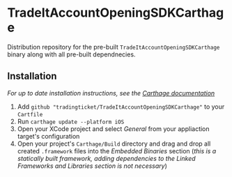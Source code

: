 # TradeItAccountOpeningSDKCarthage
Distribution repository for the pre-built `TradeItAccountOpeningSDKCarthage` binary along with all pre-built dependnecies.

## Installation
_For up to date installation instructions, see the [Carthage documentation](https://github.com/Carthage/Carthage)_
1. Add `github "tradingticket/TradeItAccountOpeningSDKCarthage"` to your `Cartfile`
1. Run `carthage update --platform iOS`
1. Open your XCode project and select *General* from your appliaction target's configuration
1. Open your project's `Carthage/Build` directory and drag and drop all created `.framework` files into the *Embedded Binaries* section (_this is a statically built framework, adding dependencies to the *Linked Frameworks and Libraries* section is not necessary_)
   
